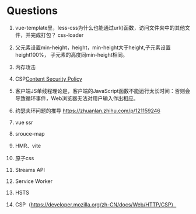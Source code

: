 # Questions

1. vue-template里，less-css为什么也能通过url()函数，访问文件夹中的其他文件，并完成打包？
css-loader

2. 父元素设置min-height，height，min-height大于height,子元素设置height100%， 子元素的高度同min-height相同。

3. 内存攻击

4. CSP[Content Security Policy](https://developer.mozilla.org/zh-CN/docs/Web/HTTP/CSP)

5. 客户端JS单线程理论是，客户端的JavaScript函数不能运行太长时间：否则会导致循环事件，Web浏览器无法对用户输入作出相应。

6. 约瑟夫环问题的推导 <https://zhuanlan.zhihu.com/p/121159246>

7. vue ssr

8. srouce-map

9. HMR、vite

10. 原子css

11. Streams API

12. Service Worker

13. HSTS

14. CSP（https://developer.mozilla.org/zh-CN/docs/Web/HTTP/CSP）